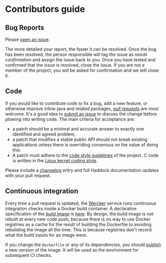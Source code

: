 # Contributors guide

## Bug Reports

Please [open an issue][new-issue].

The more detailed your report, the faster it can be resolved. Once the
bug has been resolved, the person responsible will tag the issue as
_needs confirmation_ and assign the issue back to you. Once you have
tested and confirmed that the issue is resolved, close the issue. If
you are not a member of the project, you will be asked for
confirmation and we will close it.

[new-issue]: https://github.com/tweag/inline-java/issues/new

## Code

If you would like to contribute code to fix a bug, add a new feature,
or otherwise improve inline-java and related packages,
[pull requests][pull-requests] are most welcome. It's a good idea to
[submit an issue][new-issue] to discuss the change before plowing into
writing code. The main criteria for acceptance are:

* a patch should be a minimal and accurate answer to exactly one
  identified and agreed problem,
* a patch that modifies a stable public API should not break existing
  applications unless there is overriding consensus on the value of
  doing this.
* A patch must adhere to the [code style guidelines][style-guide] of
  the project. C code is written in
  the [Linux kernel coding style][linux-style].

Please include a [changelog][changelog] entry and full Haddock
documentation updates with your pull request.

[changelog]: https://github.com/tweag/inline-java/blob/master/CHANGELOG.md
[pull-requests]: https://help.github.com/articles/about-pull-requests/
[style-guide]: https://github.com/tweag/guides/blob/master/style/Haskell.md
[linux-style]: https://www.kernel.org/doc/html/latest/process/coding-style.html

## Continuous integration

Every time a pull request is updated, the [Wercker][wercker] service
runs continuous integration checks inside a Docker build container.
A declarative specification of the [build image][docker-build-img] is
[here][dockerfile]. By design, the build image is *not* rebuilt at
every new code push, because there is no way to use Docker registries
as a cache for the result of building the Dockerfile to avoiding
rebuilding the image all the time. This is because registries don't
record what the build inputs for an image were.

If you change the `Dockerfile` or any of its dependencies, you should
[publish][docker-push] a new version of the image. It will be used as
the environment for subsequent CI checks.

[docker-build-img]: https://hub.docker.com/r/tweag/inline-java/
[wercker]: http://www.wercker.com/
[dockerfile]: https://github.com/tweag/inline-java/blob/master/Dockerfile
[docker-push]: https://github.com/tweag/inline-java/blob/master/Dockerfile
